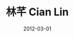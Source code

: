 ---
chinese_name: 林芊
english_name: Cian Lin
title: "林芊 Cian Lin"
id: cianlin
collection: members
position: Alumni
type: alumni
department: "London School of Economics and Political Science (LSE)"
image_path: https://source.unsplash.com/collection/139386/600x600?a=.png
photo: cianlin.jpg
blurb: 123
venue: "London School of Economics and Political Science (LSE)"
date: 2012-03-01
location: "Houghton St, London WC2A 2AE英國"
---
